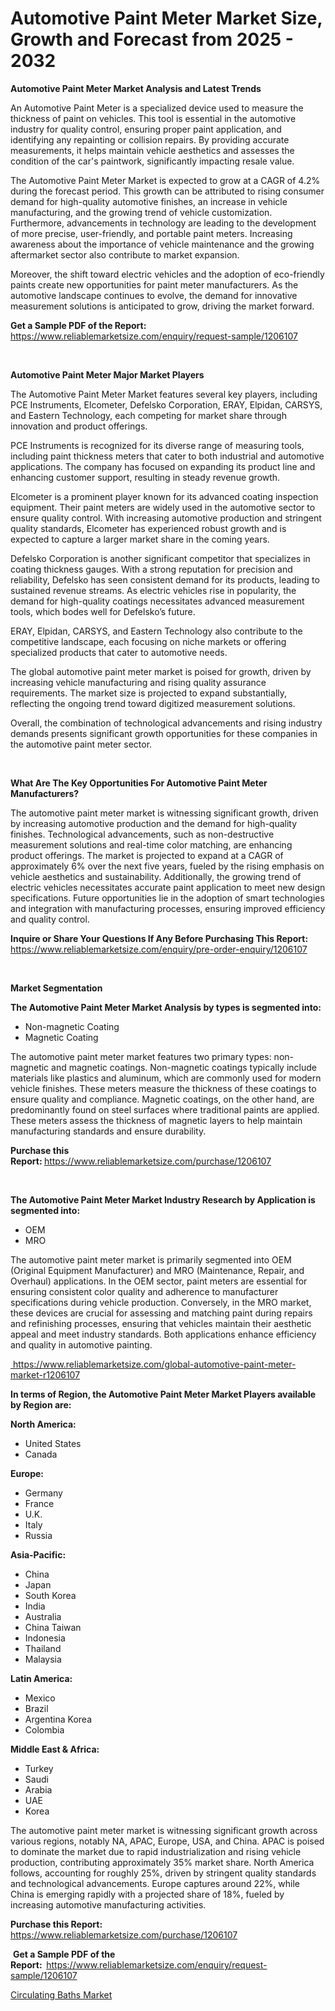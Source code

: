 <p><h1>Automotive Paint Meter Market Size, Growth and Forecast from 2025 - 2032</h1></p><p><strong>Automotive Paint Meter Market Analysis and Latest Trends</strong></p>
<p><p>An Automotive Paint Meter is a specialized device used to measure the thickness of paint on vehicles. This tool is essential in the automotive industry for quality control, ensuring proper paint application, and identifying any repainting or collision repairs. By providing accurate measurements, it helps maintain vehicle aesthetics and assesses the condition of the car's paintwork, significantly impacting resale value.</p><p>The Automotive Paint Meter Market is expected to grow at a CAGR of 4.2% during the forecast period. This growth can be attributed to rising consumer demand for high-quality automotive finishes, an increase in vehicle manufacturing, and the growing trend of vehicle customization. Furthermore, advancements in technology are leading to the development of more precise, user-friendly, and portable paint meters. Increasing awareness about the importance of vehicle maintenance and the growing aftermarket sector also contribute to market expansion. </p><p>Moreover, the shift toward electric vehicles and the adoption of eco-friendly paints create new opportunities for paint meter manufacturers. As the automotive landscape continues to evolve, the demand for innovative measurement solutions is anticipated to grow, driving the market forward.</p></p>
<p><strong>Get a Sample PDF of the Report:&nbsp;</strong> <a href="https://www.reliablemarketsize.com/enquiry/request-sample/1206107?utm_campaign=2233&utm_medium=2&utm_source=Github&utm_content=ia&utm_term=19022025&utm_id=automotive-paint-meter">https://www.reliablemarketsize.com/enquiry/request-sample/1206107</a></p>
<p>&nbsp;</p>
<p><strong>Automotive Paint Meter Major Market Players</strong></p>
<p><p>The Automotive Paint Meter Market features several key players, including PCE Instruments, Elcometer, Defelsko Corporation, ERAY, Elpidan, CARSYS, and Eastern Technology, each competing for market share through innovation and product offerings.</p><p>PCE Instruments is recognized for its diverse range of measuring tools, including paint thickness meters that cater to both industrial and automotive applications. The company has focused on expanding its product line and enhancing customer support, resulting in steady revenue growth.</p><p>Elcometer is a prominent player known for its advanced coating inspection equipment. Their paint meters are widely used in the automotive sector to ensure quality control. With increasing automotive production and stringent quality standards, Elcometer has experienced robust growth and is expected to capture a larger market share in the coming years.</p><p>Defelsko Corporation is another significant competitor that specializes in coating thickness gauges. With a strong reputation for precision and reliability, Defelsko has seen consistent demand for its products, leading to sustained revenue streams. As electric vehicles rise in popularity, the demand for high-quality coatings necessitates advanced measurement tools, which bodes well for Defelsko’s future.</p><p>ERAY, Elpidan, CARSYS, and Eastern Technology also contribute to the competitive landscape, each focusing on niche markets or offering specialized products that cater to automotive needs. </p><p>The global automotive paint meter market is poised for growth, driven by increasing vehicle manufacturing and rising quality assurance requirements. The market size is projected to expand substantially, reflecting the ongoing trend toward digitized measurement solutions.</p><p>Overall, the combination of technological advancements and rising industry demands presents significant growth opportunities for these companies in the automotive paint meter sector.</p></p>
<p>&nbsp;</p>
<p><strong>What Are The Key Opportunities For Automotive Paint Meter Manufacturers?</strong></p>
<p><p>The automotive paint meter market is witnessing significant growth, driven by increasing automotive production and the demand for high-quality finishes. Technological advancements, such as non-destructive measurement solutions and real-time color matching, are enhancing product offerings. The market is projected to expand at a CAGR of approximately 6% over the next five years, fueled by the rising emphasis on vehicle aesthetics and sustainability. Additionally, the growing trend of electric vehicles necessitates accurate paint application to meet new design specifications. Future opportunities lie in the adoption of smart technologies and integration with manufacturing processes, ensuring improved efficiency and quality control.</p></p>
<p><strong>Inquire or Share Your Questions If Any Before Purchasing This Report:</strong> <a href="https://www.reliablemarketsize.com/enquiry/pre-order-enquiry/1206107?utm_campaign=2233&utm_medium=2&utm_source=Github&utm_content=ia&utm_term=19022025&utm_id=automotive-paint-meter">https://www.reliablemarketsize.com/enquiry/pre-order-enquiry/1206107</a></p>
<p>&nbsp;</p>
<p><strong>Market Segmentation</strong></p>
<p><strong>The Automotive Paint Meter Market Analysis by types is segmented into:</strong></p>
<p><ul><li>Non-magnetic Coating</li><li>Magnetic Coating</li></ul></p>
<p><p>The automotive paint meter market features two primary types: non-magnetic and magnetic coatings. Non-magnetic coatings typically include materials like plastics and aluminum, which are commonly used for modern vehicle finishes. These meters measure the thickness of these coatings to ensure quality and compliance. Magnetic coatings, on the other hand, are predominantly found on steel surfaces where traditional paints are applied. These meters assess the thickness of magnetic layers to help maintain manufacturing standards and ensure durability.</p></p>
<p><strong>Purchase this Report:&nbsp;</strong><a href="https://www.reliablemarketsize.com/purchase/1206107?utm_campaign=2233&utm_medium=2&utm_source=Github&utm_content=ia&utm_term=19022025&utm_id=automotive-paint-meter">https://www.reliablemarketsize.com/purchase/1206107</a></p>
<p>&nbsp;</p>
<p><strong>The Automotive Paint Meter Market Industry Research by Application is segmented into:</strong></p>
<p><ul><li>OEM</li><li>MRO</li></ul></p>
<p><p>The automotive paint meter market is primarily segmented into OEM (Original Equipment Manufacturer) and MRO (Maintenance, Repair, and Overhaul) applications. In the OEM sector, paint meters are essential for ensuring consistent color quality and adherence to manufacturer specifications during vehicle production. Conversely, in the MRO market, these devices are crucial for assessing and matching paint during repairs and refinishing processes, ensuring that vehicles maintain their aesthetic appeal and meet industry standards. Both applications enhance efficiency and quality in automotive painting.</p></p>
<p><a href="https://www.reliablemarketsize.com/global-automotive-paint-meter-market-r1206107?utm_campaign=2233&utm_medium=2&utm_source=Github&utm_content=ia&utm_term=19022025&utm_id=automotive-paint-meter">&nbsp;https://www.reliablemarketsize.com/global-automotive-paint-meter-market-r1206107</a></p>
<p><strong>In terms of Region, the Automotive Paint Meter Market Players available by Region are:</strong></p>
<p>
    <p> <strong> North America: </strong>
        <ul>
            <li>United States</li>
            <li>Canada</li>
        </ul>
        </p> 
    <p> <strong> Europe: </strong>
        <ul>
            <li>Germany</li>
            <li>France</li>
            <li>U.K.</li>
            <li>Italy</li>
            <li>Russia</li>
        </ul>
        </p> 
    <p> <strong> Asia-Pacific: </strong>
        <ul>
            <li>China</li>
            <li>Japan</li>
            <li>South Korea</li>
            <li>India</li>
            <li>Australia</li>
            <li>China Taiwan</li>
            <li>Indonesia</li>
            <li>Thailand</li>
            <li>Malaysia</li>
        </ul>
        </p> 
    <p> <strong> Latin America: </strong>
        <ul>
            <li>Mexico</li>
            <li>Brazil</li>
            <li>Argentina Korea</li>
            <li>Colombia</li>
        </ul>
        </p> 
    <p> <strong> Middle East & Africa: </strong>
        <ul>
            <li>Turkey</li>
            <li>Saudi</li>
            <li>Arabia</li>
            <li>UAE</li>
            <li>Korea</li>
        </ul>
    </p>
    </p>
<p><p>The automotive paint meter market is witnessing significant growth across various regions, notably NA, APAC, Europe, USA, and China. APAC is poised to dominate the market due to rapid industrialization and rising vehicle production, contributing approximately 35% market share. North America follows, accounting for roughly 25%, driven by stringent quality standards and technological advancements. Europe captures around 22%, while China is emerging rapidly with a projected share of 18%, fueled by increasing automotive manufacturing activities.</p></p>
<p><strong>Purchase this Report: </strong><a href="https://www.reliablemarketsize.com/purchase/1206107?utm_campaign=2233&utm_medium=2&utm_source=Github&utm_content=ia&utm_term=19022025&utm_id=automotive-paint-meter">https://www.reliablemarketsize.com/purchase/1206107</a></p>
<p>&nbsp;<strong>Get a Sample PDF of the Report:&nbsp;&nbsp;</strong><a href="https://www.reliablemarketsize.com/enquiry/request-sample/1206107?utm_campaign=2233&utm_medium=2&utm_source=Github&utm_content=ia&utm_term=19022025&utm_id=automotive-paint-meter">https://www.reliablemarketsize.com/enquiry/request-sample/1206107</a></p>
<p><strong></strong></p>
<p><p><a href="https://github.com/kathiestrine5ty/Market-Research-Report-List-1/blob/main/circulating-baths-market.md?utm_campaign=2233&utm_medium=2&utm_source=Github&utm_content=ia&utm_term=19022025&utm_id=automotive-paint-meter">Circulating Baths Market</a></p></p>